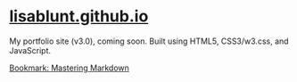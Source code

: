 [lisablunt.github.io](http://lisablunt.github.io)
==============

My portfolio site (v3.0), coming soon. Built using HTML5, CSS3/w3.css, and JavaScript.

[Bookmark: Mastering Markdown](https://guides.github.com/features/mastering-markdown/)
